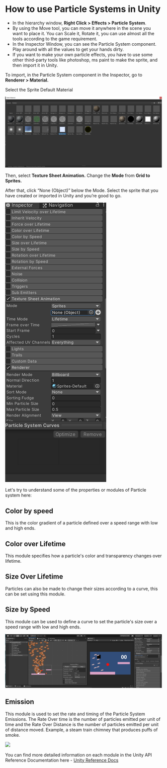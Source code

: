 # How to use Particle Systems in Unity

- In the hierarchy window, **Right Click > Effects > Particle System**.
- By using the Move tool, you can move it anywhere in the scene you want to place it. You can Scale it, Rotate it, you can use almost all the tools according to the game requirement.
- In the Inspector Window, you can see the Particle System component. Play around with all the values to get your hands dirty.
- If you want to make your own particle effects, you have to use some other third-party tools like photoshop, ms paint to make the sprite, and then import it in Unity.

To import, in the Particle System component in the Inspector, go to **Renderer > Material.**

Select the Sprite Default Material
        

![Sprite Default](./Image/sprite_Default.png)

        
    
Then, select **Texture Sheet Animation.** Change the **Mode** from **Grid to Sprites.**

After that, click “None (Object)” below the Mode. Select the sprite that you have created or imported in Unity and you’re good to go.
        

![Particle System Component](./Image/particle_system_component.png)
        

Let's try to understand some of the properties or modules of Particle system here:

## Color by speed

This is the color gradient of a particle defined over a speed range with low and high ends.

## Color over Lifetime

This module specifies how a particle's color and transparency changes over lifetime.

## Size Over Lifetime

Particles can also be made to change their sizes according to a curve, this can be set using this module.

## Size by Speed

This module can be used to define a curve to set the particle's size over a speed range with low and high ends.

![Particles in Unity](./Image/particles.png)

## Emission

This module is used to set the rate and timing of the Particle System Emissions. The Rate Over time is the number of particles emitted per unit of time and the Rate Over Distance is the number of particles emitted per unit of distance moved. Example, a steam train chimney that produces puffs of smoke.

![](https://media.giphy.com/media/xT9Igk6pl01yVK0FHO/giphy.gif)

You can find more detailed information on each module in the Unity API Reference Documentation here - [Unity Reference Docs](https://docs.unity3d.com/Manual/PartSysReference.html)

